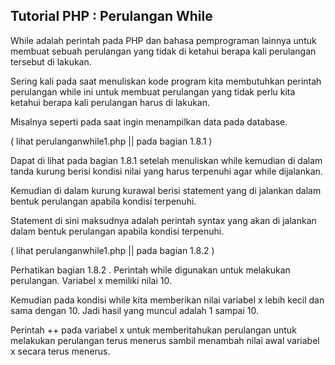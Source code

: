 ## Tutorial PHP : Perulangan While

While adalah perintah pada PHP dan bahasa pemprograman lainnya untuk membuat sebuah perulangan yang tidak di ketahui berapa kali perulangan tersebut di lakukan.

Sering kali pada saat menuliskan kode program kita membutuhkan perintah perulangan while ini untuk membuat perulangan yang tidak perlu kita ketahui berapa kali perulangan harus di lakukan.

Misalnya seperti pada saat ingin menampilkan data pada database.

( lihat perulanganwhile1.php || pada bagian 1.8.1 )

Dapat di lihat pada bagian 1.8.1 setelah menuliskan while kemudian di dalam tanda kurung berisi kondisi nilai yang harus terpenuhi agar while dijalankan.

Kemudian di dalam kurung kurawal berisi statement yang di jalankan dalam bentuk perulangan apabila kondisi terpenuhi.

Statement di sini maksudnya adalah perintah syntax yang akan di jalankan dalam bentuk perulangan apabila kondisi terpenuhi.

( lihat perulanganwhile1.php || pada bagian 1.8.2 )

Perhatikan bagian 1.8.2 . Perintah while digunakan untuk melakukan perulangan. Variabel x memiliki nilai 10.

Kemudian pada kondisi while kita memberikan nilai variabel x lebih kecil dan sama dengan 10. Jadi hasil yang muncul adalah 1 sampai 10.

Perintah ++ pada variabel x untuk memberitahukan perulangan untuk melakukan perulangan terus menerus sambil menambah nilai awal variabel x secara terus menerus.